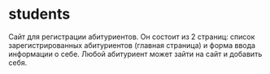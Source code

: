 # students
Сайт для регистрации абитуриентов. Он состоит из 2 страниц: список зарегистрированных абитуриентов (главная страница) и форма ввода информации о себе. Любой абитуриент может зайти на сайт и добавить себя.
